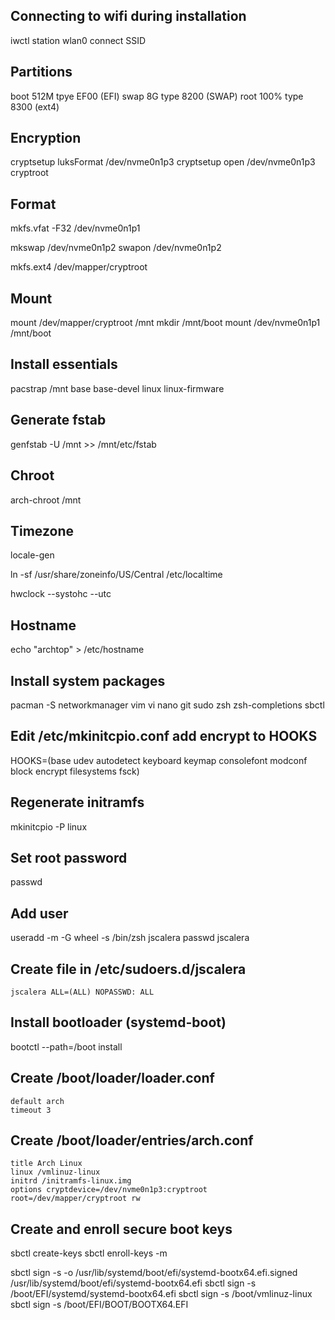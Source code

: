 ## Connecting to wifi during installation
iwctl station wlan0 connect SSID

## Partitions
boot 512M tpye EF00 (EFI)
swap 8G type 8200 (SWAP)
root 100% type 8300 (ext4)

## Encryption
cryptsetup luksFormat /dev/nvme0n1p3
cryptsetup open /dev/nvme0n1p3 cryptroot

## Format
mkfs.vfat -F32 /dev/nvme0n1p1

mkswap /dev/nvme0n1p2
swapon /dev/nvme0n1p2

mkfs.ext4 /dev/mapper/cryptroot

## Mount
mount /dev/mapper/cryptroot /mnt
mkdir /mnt/boot
mount /dev/nvme0n1p1 /mnt/boot

## Install essentials
pacstrap /mnt base base-devel linux linux-firmware

## Generate fstab
genfstab -U /mnt >> /mnt/etc/fstab

## Chroot
arch-chroot /mnt

## Timezone
locale-gen

ln -sf /usr/share/zoneinfo/US/Central /etc/localtime

hwclock --systohc --utc

## Hostname
echo "archtop" > /etc/hostname

## Install system packages
pacman -S networkmanager vim vi nano git sudo zsh zsh-completions sbctl

## Edit /etc/mkinitcpio.conf add encrypt to HOOKS
HOOKS=(base udev autodetect keyboard keymap consolefont modconf block encrypt filesystems fsck)

## Regenerate initramfs
mkinitcpio -P linux

## Set root password
passwd

## Add user
useradd -m -G wheel -s /bin/zsh jscalera
passwd jscalera

## Create file in /etc/sudoers.d/jscalera
```
jscalera ALL=(ALL) NOPASSWD: ALL
```

## Install bootloader (systemd-boot)
bootctl --path=/boot install

## Create /boot/loader/loader.conf
```
default arch
timeout 3
```

## Create /boot/loader/entries/arch.conf
```
title Arch Linux
linux /vmlinuz-linux
initrd /initramfs-linux.img
options cryptdevice=/dev/nvme0n1p3:cryptroot root=/dev/mapper/cryptroot rw
```

## Create and enroll secure boot keys
sbctl create-keys
sbctl enroll-keys -m

sbctl sign -s -o /usr/lib/systemd/boot/efi/systemd-bootx64.efi.signed /usr/lib/systemd/boot/efi/systemd-bootx64.efi
sbctl sign -s /boot/EFI/systemd/systemd-bootx64.efi
sbctl sign -s /boot/vmlinuz-linux
sbctl sign -s /boot/EFI/BOOT/BOOTX64.EFI

